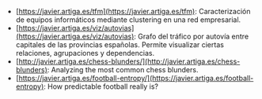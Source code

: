 - [https://javier.artiga.es/tfm](https://javier.artiga.es/tfm): Caracterización de equipos informáticos mediante clustering en una red empresarial.
- [https://javier.artiga.es/viz/autovias](https://javier.artiga.es/viz/autovias): Grafo del tráfico por autovía entre capitales de las provincias españolas. Permite visualizar ciertas relaciones, agrupaciones y dependencias.
- [http://javier.artiga.es/chess-blunders/](http://javier.artiga.es/chess-blunders): Analyzing the most common chess blunders.
- [https://javier.artiga.es/football-entropy/](https://javier.artiga.es/football-entropy): How predictable football really is?
